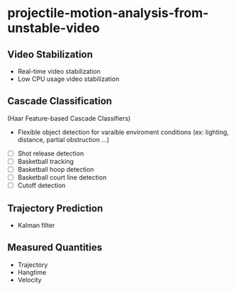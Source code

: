 # projectile-motion-analysis-from-unstable-video

## Video Stabilization

* Real-time video stabilization
* Low CPU usage video stabilization

## Cascade Classification

(Haar Feature-based Cascade Classifiers)

* Flexible object detection for varaible enviroment conditions (ex: lighting, distance, partial obstruction ...)
- [ ] Shot release detection
- [ ] Basketball tracking
- [ ] Basketball hoop detection
- [ ] Basketball court line detection
- [ ] Cutoff detection

## Trajectory Prediction 

* Kalman filter

## Measured Quantities 

* Trajectory
* Hangtime
* Velocity
